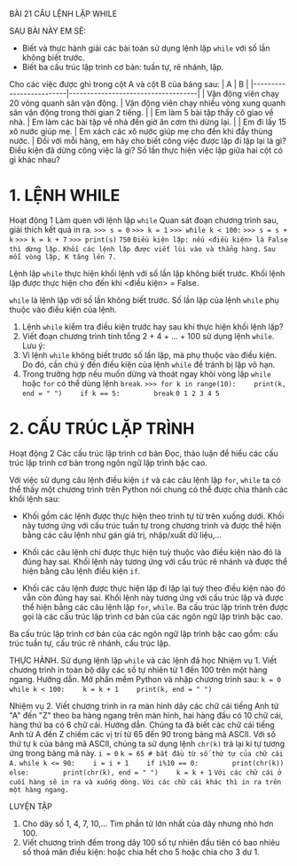 BÀI 21
CÂU LỆNH LẶP WHILE

SAU BÀI NÀY EM SẼ:
* Biết và thực hành giải các bài toán sử dụng lệnh lặp `while` với số lần không biết trước.
* Biết ba cấu trúc lập trình cơ bản: tuần tự, rẽ nhánh, lặp.

Cho các việc được ghi trong cột A và cột B của bảng sau:
| A                       | B                                  |
|-------------------------|------------------------------------|
| Vận động viên chạy 20 vòng quanh sân vận động. | Vận động viên chạy nhiều vòng xung quanh sân vận động trong thời gian 2 tiếng. |
| Em làm 5 bài tập thầy cô giao về nhà.        | Em làm các bài tập về nhà đến giờ ăn cơm thì dừng lại. |
| Em đi lấy 15 xô nước giúp mẹ.           | Em xách các xô nước giúp mẹ cho đến khi đầy thùng nước. |
Đối với mỗi hàng, em hãy cho biết công việc được lặp đi lặp lại là gì? Điều kiện đã dừng công việc là gì? Số lần thực hiện việc lặp giữa hai cột có gì khác nhau?

# 1. LỆNH WHILE
Hoạt động 1 Làm quen với lệnh lặp `while`
Quan sát đoạn chương trình sau, giải thích kết quả in ra.
`>>> s = 0`
`>>> k = 1`
`>>> while k < 100:`
`>>> s = s + k`
`>>> k = k + 7`
`>>> print(s)`
`750`
`Điều kiện lặp: nếu <điều kiện> là False thì dừng lặp.`
`Khối các lệnh lặp được viết lùi vào và thẳng hàng.`
`Sau mỗi vòng lặp, K tăng lên 7.`

Lệnh lặp `while` thực hiện khối lệnh với số lần lặp không biết trước. Khối lệnh lặp được thực hiện cho đến khi <điều kiện> = False.

`while` là lệnh lặp với số lần không biết trước. Số lần lặp của lệnh `while` phụ thuộc vào điều kiện của lệnh.

1. Lệnh `while` kiểm tra điều kiện trước hay sau khi thực hiện khối lệnh lặp?
2. Viết đoạn chương trình tính tổng 2 + 4 + ... + 100 sử dụng lệnh `while`.
Lưu ý:
1. Vì lệnh `while` không biết trước số lần lặp, mà phụ thuộc vào điều kiện. Do đó, cần chú ý đến điều kiện của lệnh `while` để tránh bị lặp vô hạn.
2. Trong trường hợp nếu muốn dừng và thoát ngay khỏi vòng lặp `while` hoặc `for` có thể dùng lệnh `break`.
   `>>> for k in range(10):`
   `    print(k, end = " ")`
   `    if k == 5:`
   `        break`
   `0 1 2 3 4 5`

# 2. CẤU TRÚC LẶP TRÌNH
Hoạt động 2 Các cấu trúc lập trình cơ bản
Đọc, thảo luận để hiểu các cấu trúc lập trình cơ bản trong ngôn ngữ lập trình bậc cao.

Với việc sử dụng câu lệnh điều kiện `if` và các câu lệnh lặp `for`, `while` ta có thể thấy một chương trình trên Python nói chung có thể được chia thành các khối lệnh sau:
- Khối gồm các lệnh được thực hiện theo trình tự từ trên xuống dưới. Khối này tương ứng với cấu trúc tuần tự trong chương trình và được thể hiện bằng các câu lệnh như gán giá trị, nhập/xuất dữ liệu,...

- Khối các câu lệnh chỉ được thực hiện tuỳ thuộc vào điều kiện nào đó là đúng hay sai. Khối lệnh này tương ứng với cấu trúc rẽ nhánh và được thể hiện bằng câu lệnh điều kiện `if`.
- Khối các câu lệnh được thực hiện lặp đi lặp lại tuỳ theo điều kiện nào đó vẫn còn đúng hay sai. Khối lệnh này tương ứng với cấu trúc lặp và được thể hiện bằng các câu lệnh lặp `for`, `while`.
Ba cấu trúc lập trình trên được gọi là các cấu trúc lập trình cơ bản của các ngôn ngữ lập trình bậc cao.

Ba cấu trúc lập trình cơ bản của các ngôn ngữ lập trình bậc cao gồm: cấu trúc tuần tự, cấu trúc rẽ nhánh, cấu trúc lặp.

THỰC HÀNH. Sử dụng lệnh lặp `while` và các lệnh đã học
Nhiệm vụ 1. Viết chương trình in toàn bộ dãy các số tự nhiên từ 1 đến 100 trên một hàng ngang.
Hướng dẫn. Mở phần mềm Python và nhập chương trình sau:
`k = 0`
`while k < 100:`
`    k = k + 1`
`    print(k, end = " ")`

Nhiệm vụ 2. Viết chương trình in ra màn hình dãy các chữ cái tiếng Anh từ "A" đến "Z" theo ba hàng ngang trên màn hình, hai hàng đầu có 10 chữ cái, hàng thứ ba có 6 chữ cái.
Hướng dẫn. Chúng ta đã biết các chữ cái tiếng Anh từ A đến Z chiếm các vị trí từ 65 đến 90 trong bảng mã ASCII. Với số thứ tự k của bảng mã ASCII, chúng ta sử dụng lệnh `chr(k)` trả lại kí tự tương ứng trong bảng mã này.
`i = 0`
`k = 65 # bắt đầu từ số thứ tự của chữ cái A.`
`while k <= 90:`
`    i = i + 1`
`    if i%10 == 0:`
`        print(chr(k))`
`    else:`
`        print(chr(k), end = " ")`
`    k = k + 1`
`Với các chữ cái ở cuối hàng sẽ in ra và xuống dòng.`
`Với các chữ cái khác thì in ra trên một hàng ngang.`

LUYỆN TẬP
1. Cho dãy số 1, 4, 7, 10,... Tìm phần tử lớn nhất của dãy nhưng nhỏ hơn 100.
2. Viết chương trình đếm trong dãy 100 số tự nhiên đầu tiên có bao nhiêu số thoả mãn điều kiện: hoặc chia hết cho 5 hoặc chia cho 3 dư 1.

